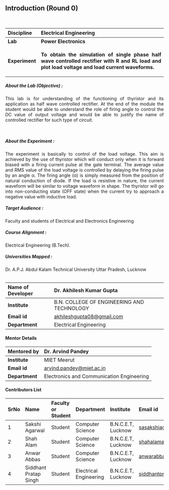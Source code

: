 ## Introduction (Round 0)

<br>

<b>Discipline | <b>Electrical Engineering
:--|:--|
<b> Lab | <b> Power Electronics
<b> Experiment|    <p align="justify"> <b>To obtain the simulation of single phase half wave controlled rectifier with R and RL load and plot load voltage and load current waveforms.</p>
 
<h5> About the Lab (Objective) :
</h5> <p align="justify">This lab is for understanding of the functioning of thyristor and its application as half wave controlled rectifier. At the end of the module the student would be able to understand the role of firing angle to control the DC value of output voltage and would be able to justify the name of controlled rectifier for such type of circuit.</p><br>
 <h5> About the Experiment : </h5>
<p align="justify">The experiment is basically to control of the load voltage. This aim is achieved by the use of thyristor which will conduct only when it is forward biased with a firing current pulse at the gate terminal. The average value and RMS value of the load voltage is controlled by delaying the firing pulse by an angle α. The firing angle (α) is simply measured from the position of natural conduction of diode. If the load is resistive in nature, the current waveform will be similar to voltage waveform in shape. The thyristor will go into non-conducting state (OFF state) when the current try to approach a negative value with inductive load.</p>




<h5> Target Audience : </h5>
Faculty and students of Electrical and Electronics Engineering

<h5> Course Alignment : </h5>
Electrical Engineering (B.Tech).

<h5> Universities Mapped : </h5>
Dr. A.P.J. Abdul Kalam Technical University Uttar Pradesh, Lucknow
<br>
<br>



<b>Name of Developer |</b>Dr. Akhilesh Kumar Gupta 
:--|:--|
<b> Institute | </b> B.N. COLLEGE OF ENGINEERING AND TECHNOLOGY
<b> Email id|     </b>akhileshgupta08@gmail.com 
<b> Department | Electrical Engineering
#### Mentor Details

<b>Mentored by | </b> Dr. Arvind Pandey
:--|:--|
<b> Institute | </b> MIET Meerut
<b> Email id|     </b> arvind.pandey@miet.ac.in
<b> Department | Electronics and Communication Engineering
#### Contributors List

SrNo | Name | Faculty or Student | Department| Institute | Email id
:--|:--|:--|:--|:--|:--|
1 |Sakshi Agarwal | Student | Computer Science | B.N.C.E.T, Lucknow |sasakshiagarwal369@gmail.com
2 |Shah Alam  | Student | Computer Science | B.N.C.E.T, Lucknow |shahalama44@gmail.com
3 |Anwar Abbas | Student | Computer Science | B.N.C.E.T, Lucknow |anwarabbas660@gmail.com
4 |Siddhant Pratap Singh | Student | Electrical Engineering | B.N.C.E.T, Lucknow |siddhantpratapsingh46@gmail.com

<br>
